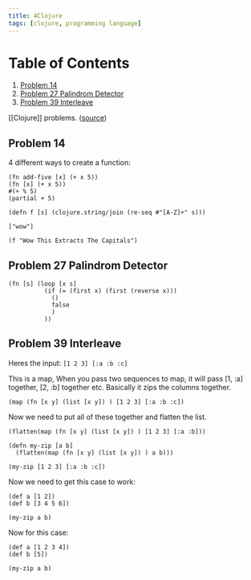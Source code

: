 ```yaml
---
title: 4Clojure
tags: [clojure, programming language]
---
```



# Table of Contents

1.  [Problem 14](/4clojure#org5a45a7a)
2.  [Problem 27 Palindrom Detector](/4clojure#orgeb074c0)
3.  [Problem 39 Interleave](/4clojure#org64eb0d1)

[[Clojure]] problems. ([source](http://www.4clojure.com/problems)) 


<a id="org5a45a7a"></a>

## Problem 14

4 different ways to create a function:

    (fn add-five [x] (+ x 5))
    (fn [x] (+ x 5))
    #(+ % 5)
    (partial + 5)
    
    (defn f [s] (clojure.string/join (re-seq #"[A-Z]+" s)))
    
    ["wow"]
    
    (f "Wow This Extracts The Capitals")


<a id="orgeb074c0"></a>

## Problem 27 Palindrom Detector

    (fn [s] (loop [x s]
              (if (= (first x) (first (reverse x)))
                ()
                false
                )
              ))


<a id="org64eb0d1"></a>

## Problem 39 Interleave

Heres the input: `[1 2 3] [:a :b :c]`

This is a map, When you pass two sequences to map, it will pass [1, :a] together, [2, :b] together etc. Basically it zips the columns together.

    (map (fn [x y] (list [x y]) ) [1 2 3] [:a :b :c])

Now we need to put all of these together and flatten the list.

    (flatten(map (fn [x y] (list [x y]) ) [1 2 3] [:a :b]))
    
    (defn my-zip [a b]
      (flatten(map (fn [x y] (list [x y]) ) a b)))
    
    (my-zip [1 2 3] [:a :b :c])

Now we need to get this case to work:

    (def a [1 2])
    (def b [3 4 5 6])
    
    (my-zip a b)

Now for this case:

    (def a [1 2 3 4])
    (def b [5])
    
    (my-zip a b)

